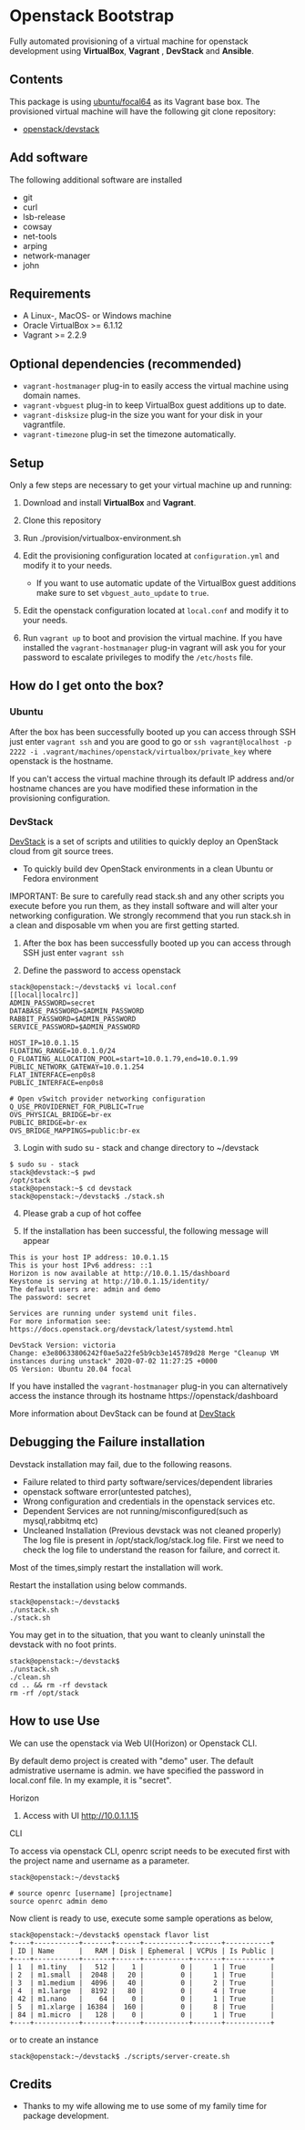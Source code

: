 # Openstack Bootstrap

Fully automated provisioning of a virtual machine for openstack  development using **VirtualBox**, **Vagrant** , **DevStack** and **Ansible**.

## Contents

This package is using [ubuntu/focal64](https://app.vagrantup.com/ubuntu/boxes/focal64) as its Vagrant base box. The provisioned virtual machine will have the following git clone repository:

* [openstack/devstack](https://github.com/openstack/devstack.git) 

## Add software

The following additional software are installed

* git
* curl
* lsb-release
* cowsay
* net-tools
* arping
* network-manager
* john

## Requirements

* A Linux-, MacOS- or Windows machine
* Oracle VirtualBox >= 6.1.12
* Vagrant >= 2.2.9


## Optional dependencies (recommended)

* `vagrant-hostmanager` plug-in to easily access the virtual machine using domain names.
* `vagrant-vbguest` plug-in to keep VirtualBox guest additions up to date.
* `vagrant-disksize` plug-in the size you want for your disk in your vagrantfile.
* `vagrant-timezone` plug-in set the timezone automatically.


## Setup

Only a few steps are necessary to get your virtual machine up and running:

1. Download and install **VirtualBox** and **Vagrant**.

2. Clone this repository

3. Run ./provision/virtualbox-environment.sh

4. Edit the provisioning configuration located at `configuration.yml` and modify it to your needs.
    - If you want to use automatic update of the VirtualBox guest additions make sure to set `vbguest_auto_update` to `true`.

5. Edit the openstack configuration located at `local.conf` and modify it to your needs.

6. Run `vagrant up` to boot and provision the virtual machine. If you have installed the `vagrant-hostmanager` plug-in vagrant will ask you for your password to escalate privileges to modify the `/etc/hosts` file.

## How do I get onto the box?

### Ubuntu

After the box has been successfully booted up you can access through SSH just enter `vagrant ssh` and you are good to go or `ssh vagrant@localhost -p 2222 -i .vagrant/machines/openstack/virtualbox/private_key` where openstack is the hostname.

If you can't access the virtual machine through its default IP address and/or hostname chances are you have modified these information in the provisioning configuration.



### DevStack

[DevStack](https://github.com/openstack/devstack.git) is a set of scripts and utilities to quickly deploy an OpenStack cloud from git source trees.

* To quickly build dev OpenStack environments in a clean Ubuntu or Fedora environment

IMPORTANT: Be sure to carefully read stack.sh and any other scripts you execute before you run them, as they install software and will alter your networking configuration. We strongly recommend that you run stack.sh in a clean and disposable vm when you are first getting started.


1. After the box has been successfully booted up you can access through SSH just enter `vagrant ssh`

2. Define the password to access openstack
```hcl
stack@openstack:~/devstack$ vi local.conf 
[[local|localrc]]
ADMIN_PASSWORD=secret
DATABASE_PASSWORD=$ADMIN_PASSWORD
RABBIT_PASSWORD=$ADMIN_PASSWORD
SERVICE_PASSWORD=$ADMIN_PASSWORD

HOST_IP=10.0.1.15
FLOATING_RANGE=10.0.1.0/24
Q_FLOATING_ALLOCATION_POOL=start=10.0.1.79,end=10.0.1.99
PUBLIC_NETWORK_GATEWAY=10.0.1.254
FLAT_INTERFACE=enp0s8
PUBLIC_INTERFACE=enp0s8

# Open vSwitch provider networking configuration
Q_USE_PROVIDERNET_FOR_PUBLIC=True
OVS_PHYSICAL_BRIDGE=br-ex
PUBLIC_BRIDGE=br-ex
OVS_BRIDGE_MAPPINGS=public:br-ex
```

3. Login with sudo su - stack and change directory to ~/devstack
```hcl
$ sudo su - stack
stack@devstack:~$ pwd
/opt/stack
stack@openstack:~$ cd devstack
stack@openstack:~/devstack$ ./stack.sh 
```
4. Please grab a cup of hot coffee

5. If the installation has been successful, the following message will appear
```hcl
This is your host IP address: 10.0.1.15
This is your host IPv6 address: ::1
Horizon is now available at http://10.0.1.15/dashboard
Keystone is serving at http://10.0.1.15/identity/
The default users are: admin and demo
The password: secret

Services are running under systemd unit files.
For more information see: 
https://docs.openstack.org/devstack/latest/systemd.html

DevStack Version: victoria
Change: e3e80633806242f0ae5a22fe5b9cb3e145789d28 Merge "Cleanup VM instances during unstack" 2020-07-02 11:27:25 +0000
OS Version: Ubuntu 20.04 focal
```

If you have installed the `vagrant-hostmanager` plug-in you can alternatively access the instance through its hostname https://openstack/dashboard


More information about DevStack can be found at [DevStack](https://github.com/openstack/devstack.git) 

## Debugging the Failure installation

Devstack installation may fail, due to the following reasons.

* Failure related to third party software/services/dependent libraries
* openstack software error(untested patches),
* Wrong configuration and credentials in the openstack services etc.
* Dependent Services are not running/misconfigured(such as mysql,rabbitmq etc)
* Uncleaned Installation (Previous devstack was not cleaned properly)
The log file is present in /opt/stack/log/stack.log file. First we need to check the log file to understand the reason for failure, and correct it.

Most of the times,simply restart the installation will work.

Restart the installation using below commands.

```hcl
stack@openstack:~/devstack$ 
./unstack.sh
./stack.sh
```

You may get in to the situation, that you want to cleanly uninstall the devstack with no foot prints.

```hcl
stack@openstack:~/devstack$ 
./unstack.sh
./clean.sh
cd .. && rm -rf devstack
rm -rf /opt/stack
```

## How to use Use

We can use the openstack via Web UI(Horizon) or Openstack CLI.

By default demo project is created with "demo" user. The default admistrative username is admin. we have specified the password in local.conf file. In my example, it is "secret".

Horizon
1. Access with UI http://10.0.1.1.15

CLI

To access via openstack CLI, openrc script needs to be executed first with the project name and username as a parameter.
```hcl
stack@openstack:~/devstack$ 

# source openrc [username] [projectname]
source openrc admin demo
```
Now client is ready to use, execute some sample operations as below,

```hcl
stack@openstack:~/devstack$ openstack flavor list
+----+-----------+-------+------+-----------+-------+-----------+
| ID | Name      |   RAM | Disk | Ephemeral | VCPUs | Is Public |
+----+-----------+-------+------+-----------+-------+-----------+
| 1  | m1.tiny   |   512 |    1 |         0 |     1 | True      |
| 2  | m1.small  |  2048 |   20 |         0 |     1 | True      |
| 3  | m1.medium |  4096 |   40 |         0 |     2 | True      |
| 4  | m1.large  |  8192 |   80 |         0 |     4 | True      |
| 42 | m1.nano   |    64 |    0 |         0 |     1 | True      |
| 5  | m1.xlarge | 16384 |  160 |         0 |     8 | True      |
| 84 | m1.micro  |   128 |    0 |         0 |     1 | True      |
+----+-----------+-------+------+-----------+-------+-----------+
```
or to create an instance
```hcl
stack@openstack:~/devstack$ ./scripts/server-create.sh
```


## Credits

* Thanks to my wife allowing me to use some of my family time for package development.
